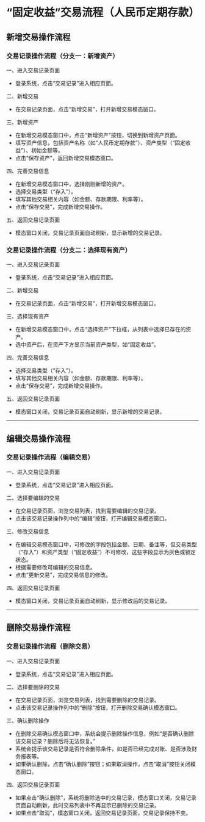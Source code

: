 
# “固定收益”交易流程（人民币定期存款）

## 新增交易操作流程

### 交易记录操作流程（分支一：新增资产）
一、进入交易记录页面
- 登录系统，点击“交易记录”进入相应页面。

二、新增交易
- 在交易记录页面，点击“新增交易”，打开新增交易模态窗口。

三、新增资产
- 在新增交易模态窗口中，点击“新增资产”按钮，切换到新增资产页面。
- 填写资产信息，包括资产名称（如“人民币定期存款”）、资产类型（“固定收益”）、初始金额等。
- 点击“保存资产”，返回新增交易模态窗口。

四、完善交易信息
- 在新增交易模态窗口中，选择刚刚新增的资产。
- 选择交易类型（“存入”）。
- 填写其他交易相关内容（如金额、存款期限、利率等）。
- 点击“保存交易”，完成新增交易操作。

五、返回交易记录页面
- 模态窗口关闭，交易记录页面自动刷新，显示新增的交易记录。

### 交易记录操作流程（分支二：选择现有资产）
一、进入交易记录页面
- 登录系统，点击“交易记录”进入相应页面。

二、新增交易
- 在交易记录页面，点击“新增交易”，打开新增交易模态窗口。

三、选择现有资产
- 在新增交易模态窗口中，点击“选择资产”下拉框，从列表中选择已存在的资产。
- 选中资产后，在资产下方显示当前资产类型，如“固定收益”。

四、完善交易信息
- 选择交易类型（“存入”）。
- 填写其他交易相关内容（如金额、存款期限、利率等）。
- 点击“保存交易”，完成新增交易操作。

五、返回交易记录页面
- 模态窗口关闭，交易记录页面自动刷新，显示新增的交易记录。

---

## 编辑交易操作流程

### 交易记录操作流程（编辑交易）
一、进入交易记录页面
- 登录系统，点击“交易记录”进入相应页面。

二、选择要编辑的交易
- 在交易记录页面，浏览交易列表，找到需要编辑的交易记录。
- 点击该交易记录操作列中的“编辑”按钮，打开编辑交易模态窗口。

三、修改交易信息
- 在编辑交易模态窗口中，可修改的字段包括金额、日期、备注等，但交易类型（“存入”）和资产类型（“固定收益”）不可修改，这些字段显示为灰色或锁定状态。
- 根据需要修改可编辑的交易信息。
- 点击“更新交易”，完成交易信息的修改。

四、返回交易记录页面
- 模态窗口关闭，交易记录页面自动刷新，显示修改后的交易记录。

---


## 删除交易操作流程

### 交易记录操作流程（删除交易）
一、进入交易记录页面
- 登录系统，点击“交易记录”进入相应页面。

二、选择要删除的交易
- 在交易记录页面，浏览交易列表，找到需要删除的交易记录。
- 点击该交易记录操作列中的“删除”按钮，打开删除交易确认模态窗口。

三、确认删除操作
- 在删除交易确认模态窗口中，系统会提示删除操作信息，例如“是否确认删除该交易记录？删除后将无法恢复。”
- 系统会提示该交易记录是否符合删除条件，如是否已经完成对账、是否涉及财务报表等。
- 如果确认删除，点击“确认删除”按钮；如果取消操作，点击“取消”按钮关闭模态窗口。

四、返回交易记录页面
- 如果点击“确认删除”，系统将删除选中的交易记录，模态窗口关闭，交易记录页面自动刷新，此时交易列表中不再显示已删除的交易记录。
- 如果点击“取消”，模态窗口关闭，返回交易记录页面，交易记录保持不变。
